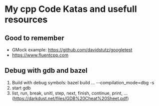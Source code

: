 # My cpp Code Katas and usefull resources
## Good to remember
* GMock example: https://github.com/davidstutz/googletest
* https://www.fluentcpp.com

## Debug with gdb and bazel
1. Build with debug symbols: bazel build ... --compilation_mode=dbg -s
2. start gdb
3. list, run, break, unitl, step, next, finish, continue, print, ... (https://darkdust.net/files/GDB%20Cheat%20Sheet.pdf)
